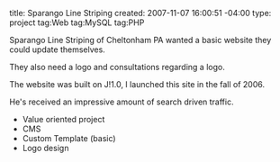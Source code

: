 title: Sparango Line Striping
created: 2007-11-07 16:00:51 -04:00
type: project
tag:Web
tag:MySQL
tag:PHP

Sparango Line Striping of Cheltonham PA wanted a basic website they could update themselves.</p> 
 They also need a logo and consultations regarding a logo.</p> 


The website was built on J!1.0, I launched this site in the fall of 2006.</p> 
 He's received an impressive amount of search driven traffic.

*   Value oriented project
*   CMS
*   Custom Template (basic)
*   Logo design